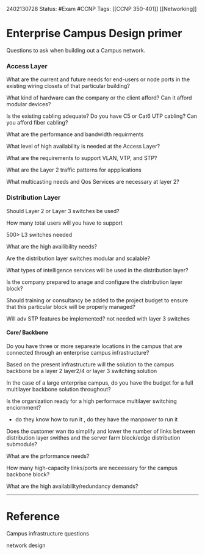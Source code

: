 2402130728
	Status: #Exam #CCNP
		Tags: [[CCNP 350-401]] [[Networking]]

# Enterprise Campus Design primer



Questions to ask when building out a Campus network.

### Access Layer

What are the current and future needs for end-users or node ports in the existing wiring closets of that particular building?

 What kind of hardware can the company or the client afford? Can it afford modular devices?

Is the existing cabling adequate? Do you have C5 or Cat6 UTP cabling? Can you afford fiber cabling?

What are the performance and bandwidth requirments

What level of high availability is needed at the Access Layer?

What are the requirements to support  VLAN, VTP, and STP?

What are the Layer 2 traffic patterns for appplications

What multicasting needs and Qos Services are necessary at layer 2?


### Distribution Layer 

Should Layer 2 or Layer 3 switches be used? 

How many total users will you have to support 

500>  L3 switches needed 


What are the high availibility needs?

Are the distribution layer switches modular and scalable?

What types of intelligence services will be used in the distribution layer?

Is the company prepared to anage and configure the distribution layer block? 

Should training or consultancy be added to the project budget to ensure that this particular block will be properly managed?

Will adv STP features be implemented?
not needed with layer 3 switches 


#### Core/ Backbone

Do you have three or more separeate locations in the campus that are connected through an enterprise campus infrastructure?

Based on the present infrastructure will the solution to the campus backbone be a layer 2 layer2/4 or layer 3 switching solution 

In the case of a large enterprise campus, do you have the budget for a full multilayer backbone solution throughout?

Is the organization ready for a high performace multilayer switching enciornment?
- do they know how to run it , do they have the manpower to run it

Does the customer wan tto simplify and lower the number of links between distribution layer swithes and the server farm block/edge distribution submodule? 

What are the prformance needs?


How many high-capacity links/ports are neceessary for the campus backbone block? 

What are the high availability/redundancy demands?






---
# Reference

Campus infrastructure questions 

network design